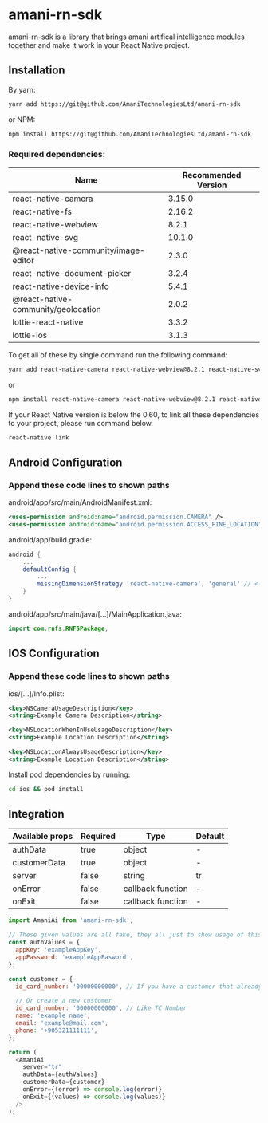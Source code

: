 # amani-rn-sdk

amani-rn-sdk is a library that brings amani artifical intelligence modules together and make it work in your React Native project.

## Installation

By yarn:

```bash
yarn add https://git@github.com/AmaniTechnologiesLtd/amani-rn-sdk
```

or NPM:

```bash
npm install https://git@github.com/AmaniTechnologiesLtd/amani-rn-sdk
```

### Required dependencies:

| Name                                 | Recommended Version |
| ------------------------------------ | ------------------- |
| react-native-camera                  | 3.15.0              |
| react-native-fs                      | 2.16.2              |
| react-native-webview                 | 8.2.1               |
| react-native-svg                     | 10.1.0              |
| @react-native-community/image-editor | 2.3.0               |
| react-native-document-picker         | 3.2.4               |
| react-native-device-info             | 5.4.1               |
| @react-native-community/geolocation  | 2.0.2               |
| lottie-react-native                  | 3.3.2               |
| lottie-ios                           | 3.1.3               |

To get all of these by single command run the following command:

```bash
yarn add react-native-camera react-native-webview@8.2.1 react-native-svg@10.1.0 @react-native-community/image-editor react-native-document-picker react-native-fs react-native-device-info @react-native-community/geolocation lottie-react-native lottie-ios@3.1.3
```

or

```bash
npm install react-native-camera react-native-webview@8.2.1 react-native-svg@10.1.0 @react-native-community/image-editor react-native-document-picker react-native-fs react-native-device-info @react-native-community/geolocation lottie-react-native lottie-ios@3.1.3
```

If your React Native version is below the 0.60, to link all these dependencies to your project, please run command below.

```bash
react-native link
```

## Android Configuration

### Append these code lines to shown paths

android/app/src/main/AndroidManifest.xml:

```xml
<uses-permission android:name="android.permission.CAMERA" />
<uses-permission android:name="android.permission.ACCESS_FINE_LOCATION" />
```

android/app/build.gradle:

```gradle
android {
    ...
    defaultConfig {
        ...
        missingDimensionStrategy 'react-native-camera', 'general' // <--- insert this line
    }
}
```

android/app/src/main/java/[...]/MainApplication.java:

```java
import com.rnfs.RNFSPackage;
```

## IOS Configuration

### Append these code lines to shown paths

ios/[...]/Info.plist:

```xml
<key>NSCameraUsageDescription</key>
<string>Example Camera Description</string>

<key>NSLocationWhenInUseUsageDescription</key>
<string>Example Location Description</string>

<key>NSLocationAlwaysUsageDescription</key>
<string>Example Location Description</string>

```

Install pod dependencies by running:

```bash
cd ios && pod install
```

## Integration

| Available props | Required | Type              | Default |
| --------------- | -------- | ----------------- | ------- |
| authData        | true     | object            | -       |
| customerData    | true     | object            | -       |
| server          | false    | string            | tr      |
| onError         | false    | callback function | -       |
| onExit          | false    | callback function | -       |

```js
import AmaniAi from 'amani-rn-sdk';

// These given values are all fake, they all just to show usage of this package.
const authValues = {
  appKey: 'exampleAppKey',
  appPassword: 'exampleAppPasword',
};

const customer = {
  id_card_number: '00000000000', // If you have a customer that already exists in Amani Service, pass the id here,

  // Or create a new customer
  id_card_number: '00000000000', // Like TC Number
  name: 'example name',
  email: 'example@mail.com',
  phone: '+905321111111',
};

return (
  <AmaniAi
    server="tr"
    authData={authValues}
    customerData={customer}
    onError={(error) => console.log(error)}
    onExit={(values) => console.log(values)}
  />
);
```
